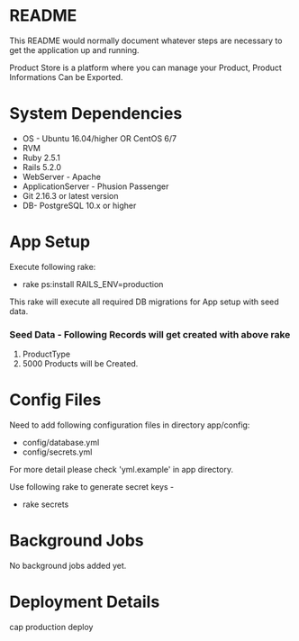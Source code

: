 # README

This README would normally document whatever steps are necessary to get the
application up and running.

Product Store is a platform where you can manage your Product, Product Informations Can be Exported.

# System Dependencies

* OS - Ubuntu 16.04/higher OR CentOS 6/7
* RVM
* Ruby 2.5.1
* Rails 5.2.0
* WebServer - Apache
* ApplicationServer - Phusion Passenger
* Git 2.16.3 or latest version
* DB- PostgreSQL 10.x or higher

# App Setup

Execute following rake:
* rake ps:install RAILS_ENV=production

This rake will execute all required DB migrations for App setup with seed data.
### Seed Data - Following Records will get created with above rake
1. ProductType
2. 5000 Products will be Created.

# Config Files
Need to add following configuration files in directory app/config:
* config/database.yml
* config/secrets.yml

For more detail please check 'yml.example' in app directory.

Use following rake to generate secret keys -
* rake secrets

# Background Jobs

No background jobs added yet.

# Deployment Details

cap production deploy
